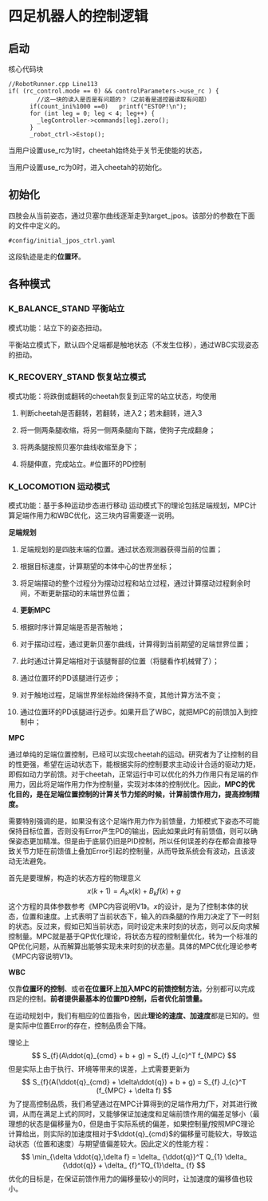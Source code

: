 # 四足机器人的控制逻辑

## 启动

核心代码块

```
//RobotRunner.cpp Line113
if( (rc_control.mode == 0) && controlParameters->use_rc ) {
        //这一块的读入是否是有问题的？（之前看是遥控器读取有问题）
      if(count_ini%1000 ==0)   printf("ESTOP!\n");
      for (int leg = 0; leg < 4; leg++) {
        _legController->commands[leg].zero();
      }
      _robot_ctrl->Estop();
```

当用户设置use_rc为1时，cheetah始终处于关节无使能的状态，

当用户设置use_rc为0时，进入cheetah的初始化。

## 初始化

四肢会从当前姿态，通过贝塞尔曲线逐渐走到target_jpos。该部分的参数在下面的文件中定义的。

```
#config/initial_jpos_ctrl.yaml
```

这段轨迹是走的**位置环**。

## 各种模式

### K_BALANCE_STAND 平衡站立

模式功能：站立下的姿态扭动。

平衡站立模式下，默认四个足端都是触地状态（不发生位移），通过WBC实现姿态的扭动。

### K_RECOVERY_STAND 恢复站立模式

模式功能：将跌倒或翻转的cheetah恢复到正常的站立状态，均使用

1. 判断cheetah是否翻转，若翻转，进入2；若未翻转，进入3

2. 将一侧两条腿收缩，将另一侧两条腿向下踹，使狗子完成翻身；

3. 将两条腿按照贝塞尔曲线收缩至身下；

4. 将腿伸直，完成站立。#位置环的PD控制

### K_LOCOMOTION 运动模式
模式功能：基于多种运动步态进行移动
运动模式下的理论包括足端规划，MPC计算足端作用力和WBC优化，这三块内容需要逐一说明。

**足端规划**

1. 足端规划的是四肢末端的位置。通过状态观测器获得当前的位置；

2. 根据目标速度，计算期望的本体中心的世界坐标；

3. 将足端摆动的整个过程分为摆动过程和站立过程，通过计算摆动过程剩余时间，不断更新摆动的末端世界位置；

4. **更新MPC**

5. 根据时序计算足端是否是否触地；

6. 对于摆动过程，通过更新贝塞尔曲线，计算得到当前期望的足端世界位置；

7. 此时通过计算足端相对于该腿臀部的位置（将腿看作机械臂了）；

8. 通过位置环的PD该腿进行迈步；

9. 对于触地过程，足端世界坐标始终保持不变，其他计算方法不变；
10. 通过位置环的PD该腿进行迈步。如果开启了WBC，就把MPC的前馈加入到控制中；



**MPC**

通过单纯的足端位置控制，已经可以实现cheetah的运动。研究者为了让控制的目的性更强，希望在运动状态下，能根据实际的控制要求主动设计合适的驱动力矩，即假如动力学前馈。对于cheetah，正常运行中可以优化的外力作用只有足端的作用力，因此将足端作用力作为控制量，实现对本体的控制优化。因此，**MPC的优化目的，是在足端位置控制的计算关节力矩的时候，计算前馈作用力，提高控制精度。**

需要特别强调的是，如果没有这个足端作用力作为前馈量，力矩模式下姿态不可能保持目标位置，否则没有Error产生PD的输出，因此如果此时有前馈值，则可以确保姿态更加精准。但是由于底层仍旧是PID控制，所以任何误差的存在都会直接导致关节力矩在前馈值上叠加Error引起的控制量，从而导致系统会有波动，且该波动无法避免。

首先是要理解，构造的状态方程的物理意义
$$
x(k+1) = A_{k} x(k) + B_{k}f(k) + g
$$
这个方程的具体参数参考《MPC内容说明V1》。$x$的设计，是为了控制本体的状态，位置和速度。上式表明了当前状态下，输入的四条腿的作用力决定了下一时刻的状态。反过来，假如已知当前状态，同时设定未来时刻的状态，则可以反向求解控制量。MPC就是基于QP优化理论，将状态方程的控制量优化，转为一个标准的QP优化问题，从而解算出能够实现未来时刻的状态量。具体的MPC优化理论参考《MPC内容说明V1》。

**WBC**

仅靠**位置环的控制**、或者**在位置环上加入MPC的前馈控制方法**，分别都可以完成四足的控制。**前者提供最基本的位置PD控制，后者优化前馈量。**

在运动规划中，我们有相应的位置指令，因此**理论的速度、加速度**都是已知的。但是实际中位置Error的存在，控制品质会下降。

理论上
$$
S_{f}(A\ddot{q}_{cmd} + b + g) = S_{f} J_{c}^T f_{MPC}
$$
但是实际上由于执行、环境等带来的误差，上式需要更新为
$$
S_{f}(A(\ddot{q}_{cmd} + \delta\ddot{q}) + b + g) = S_{f} J_{c}^T (f_{MPC} + \delta f)
$$
为了提高控制品质，我们希望通过在MPC计算得到的足端作用力$f$下，对其进行微调，从而在满足上式的同时，又能够保证加速度和足端前馈作用的偏差足够小（最理想的状态是偏移量为0，但是由于实际系统的偏差，如果控制量$f$按照MPC理论计算给出，则实际的加速度相对于$\ddot{q}_{cmd}$的偏移量可能较大，导致运动状态（位置和速度）与期望值偏差较大。因此定义的性能方程：
$$
\min_{\delta \ddot{q},\delta f} = \delta_ {\ddot{q}}^T Q_{1} \delta_ {\ddot{q}} + \delta_ {f}^TQ_{1}\delta_ {f}
$$
优化的目标是，在保证前馈作用力的偏移量较小的同时，让加速度的偏移值也较小。